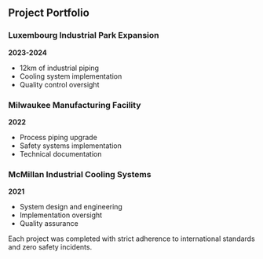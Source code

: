 ## Project Portfolio

### Luxembourg Industrial Park Expansion
**2023-2024**
- 12km of industrial piping
- Cooling system implementation
- Quality control oversight

### Milwaukee Manufacturing Facility
**2022**
- Process piping upgrade
- Safety systems implementation
- Technical documentation

### McMillan Industrial Cooling Systems
**2021**
- System design and engineering
- Implementation oversight
- Quality assurance

Each project was completed with strict adherence to international standards and zero safety incidents.
